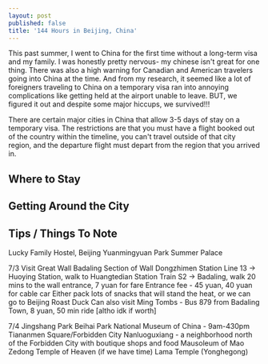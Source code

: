 ```yaml
---
layout: post
published: false
title: '144 Hours in Beijing, China'
---
```

This past summer, I went to China for the first time without a long-term visa and my family. I was honestly pretty nervous- my chinese isn't great for one thing. There was also a high warning for Canadian and American travelers going into China at the time. And from my research, it seemed like a lot of foreigners traveling to China on a temporary visa ran into annoying complications like getting held at the airport unable to leave. BUT, we figured it out and despite some major hiccups, we survived!!!

There are certain major cities in China that allow 3-5 days of stay on a temporary visa. The restrictions are that you must have a flight booked out of the country within the timeline, you can't travel outside of that city region, and the departure flight must depart from the region that you arrived in. 

## Where to Stay

## Getting Around the City

## Tips / Things To Note


Lucky Family Hostel, Beijing
Yuanmingyuan Park
Summer Palace

7/3
Visit Great Wall
Badaling Section of Wall
Dongzhimen Station Line 13 → Huoying Station, walk to Huangtedian Station Train S2 → Badaling, walk 20 mins to the wall entrance, 7 yuan for fare
Entrance fee - 45 yuan, 40 yuan for cable car
Either pack lots of snacks that will stand the heat, or we can go to Beijing Roast Duck
Can also visit Ming Tombs - Bus 879 from Badaling Town, 8 yuan, 50 min ride [altho idk if worth]

7/4
Jingshang Park
Beihai Park
National Museum of China - 9am-430pm
Tiananmen Square/Forbidden City
Nanluoguxiang - a neighborhood north of the Forbidden City with boutique shops and food
Mausoleum of Mao Zedong
Temple of Heaven (if we have time)
Lama Temple (Yonghegong)

